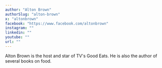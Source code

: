 ```yaml
---
author: "Alton Brown"
authorSlug: "alton-brown"
x: "altonbrown"
facebook: "https://www.facebook.com/altonbrown"
instagram: ""
linkedin: ""
youtube: ""
url: ""
---
```


Alton Brown is the host and star of TV's Good Eats. He is also the author of several books on food.
